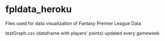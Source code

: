 # fpldata_heroku
Files used for data visualization of Fantasy Premier League Data


testGraph.csv (dataframe with players' points) updated every gameweek

